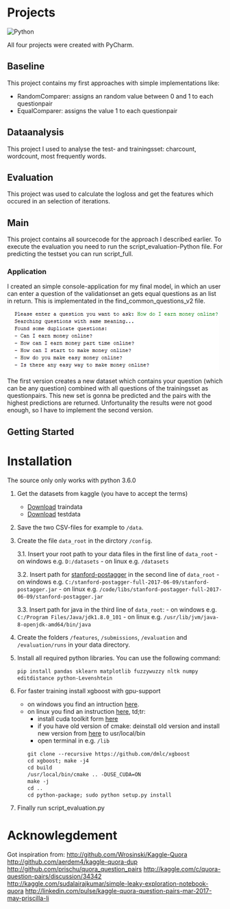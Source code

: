 # Projects
![Python](https://img.shields.io/badge/python-3.6.0-green.svg)

All four projects were created with PyCharm.

## Baseline

This project contains my first approaches with simple implementations like:
- RandomComparer: assigns an random value between 0 and 1 to each questionpair
- EqualComparer: assigns the value 1 to each questionpair 

## Dataanalysis

This project I used to analyse the test- and trainingsset: charcount, wordcount, most frequently words.

## Evaluation

This project was used to calculate the logloss and get the features which occured in an selection of iterations.

## Main

This project contains all sourcecode for the approach I described earlier. To execute the evaluation you need to run the script_evaluation-Python file. For predicting the testset you can run script_full.

### Application

I created an simple console-application for my final model, in which an user can enter a question of the validationset an gets equal questions as an list in return. This is implementated in the find_common_questions_v2 file.

<p align="center">
  <img alt="find_common_questions Screenshot" src="../screenshots/find_common_questions.PNG">
</p>

The first version creates a new dataset which contains your question (which can be any question) combined with all questions of the trainingsset as questionpairs. This new set is gonna be predicted and the pairs with the highest predictions are returned. Unfortunality the results were not good enough, so I have to implement the second version.

## Getting Started

# Installation
The source only only works with python 3.6.0

1. Get the datasets from kaggle (you have to accept the terms)
	- [Download](https://www.kaggle.com/c/quora-question-pairs/download/train.csv.zip)  traindata
	- [Download](https://www.kaggle.com/c/quora-question-pairs/download/test.csv.zip) testdata

2. Save the two CSV-files for example to `/data`.

3. Create the file `data_root` in the dirctory `/config`.

	3.1. Insert your root path to your data files in the first line of `data_root`
		- on windows e.g. `D:/datasets`
		- on linux e.g. `/datasets`

	3.2. Insert path for [stanford-postagger](https://nlp.stanford.edu/software/tagger.shtml#Download) in the second line of `data_root`
		- on windows e.g. `C:/stanford-postagger-full-2017-06-09/stanford-postagger.jar`
		- on linux e.g. `/code/libs/stanford-postagger-full-2017-06-09/stanford-postagger.jar`

	3.3. Insert path for java in the third line of `data_root`:
		- on windows e.g. `C:/Program Files/Java/jdk1.8.0_101`
		- on linux e.g. `/usr/lib/jvm/java-8-openjdk-amd64/bin/java`

4. Create the folders `/features`, `/submissions`, `/evaluation` and `/evaluation/runs` in your data directory.

5. Install all required python libraries. You can use the following command:
	```shell
	pip install pandas sklearn matplotlib fuzzywuzzy nltk numpy editdistance python-Levenshtein
	```

6. For faster training install xgboost with gpu-support
	- on windows you find an intruction [here](http://www.picnet.com.au/blogs/guido/post/2016/09/22/xgboost-windows-x64-binaries-for-download/).
	- on linux you find an instruction [here](https://github.com/dmlc/xgboost/blob/master/doc/build.md), td;tr:
		- install cuda toolkit form [here](https://developer.nvidia.com/cuda-downloads?target_os=Linux)
		- if you have old version of cmake: deinstall old version and install new version from [here](https://cmake.org/download/) to usr/local/bin
		- open terminal in e.g. `/lib`
		```shell
		git clone --recursive https://github.com/dmlc/xgboost
		cd xgboost; make -j4
		cd build
		/usr/local/bin/cmake .. -DUSE_CUDA=ON
		make -j
		cd ..
		cd python-package; sudo python setup.py install
		```
	
7. Finally run script_evaluation.py

# Acknowlegdement
Got inspiration from:
http://github.com/Wrosinski/Kaggle-Quora
http://github.com/aerdem4/kaggle-quora-dup
http://github.com/prischu/quora_question_pairs
http://kaggle.com/c/quora-question-pairs/discussion/34342
http://kaggle.com/sudalairajkumar/simple-leaky-exploration-notebook-quora
http://linkedin.com/pulse/kaggle-quora-question-pairs-mar-2017-may-priscilla-li